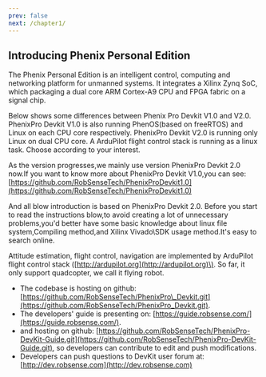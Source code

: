 ```yaml
---
prev: false 
next: /chapter1/
---
```


## Introducing Phenix Personal Edition

The Phenix Personal Edition is an intelligent control, computing and networking platform for unmanned systems. It integrates a Xilinx Zynq SoC, which packaging a dual core ARM Cortex-A9 CPU and FPGA fabric on a signal chip.

Below shows some differences between Phenix Pro Devkit V1.0 and V2.0. PhenixPro Devkit V1.0 is also running PhenOS\(based on freeRTOS\) and Linux on each CPU core respectively. PhenixPro Devkit V2.0 is running only Linux on dual CPU core. A ArduPilot flight control stack is running as a linux task. Choose according to your interest.

As the version progresses,we mainly use version PhenixPro Devkit 2.0 now.If you want to know more about PhenixPro Devkit V1.0,you can see: [https://github.com/RobSenseTech/PhenixProDevkit1.0](https://github.com/RobSenseTech/PhenixProDevkit1.0)

And all blow introduction is based on PhenixPro Devkit 2.0. Before you start to read the instructions blow,to avoid creating a lot of unnecessary problems,you'd better have some basic knowledge about linux file system,Compiling method,and Xilinx Vivado\SDK usage method.It's easy to search online.

Attitude estimation, flight control, navigation are implemented by ArduPilot flight control stack \([http://ardupilot.org](http://ardupilot.org)\). So far, it only support quadcopter, we call it flying robot.

* The codebase is hosting on github: [https://github.com/RobSenseTech/PhenixPro\_Devkit.git](https://github.com/RobSenseTech/PhenixPro_Devkit.git).
* The developers' guide is presenting on: [https://guide.robsense.com/](https://guide.robsense.com/).
* and hosting on github: [https://github.com/RobSenseTech/PhenixPro-DevKit-Guide.git](https://github.com/RobSenseTech/PhenixPro-DevKit-Guide.git), so developers can contribute to edit and push modifications.
* Developers can push questions to DevKit user forum at: [http://dev.robsense.com](http://dev.robsense.com)


